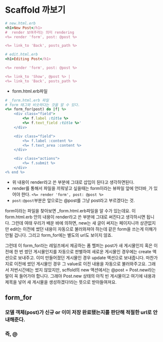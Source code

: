 # Scaffold 까보기

```Ruby
# new.html.erb
<h1>New Post</h1>
#  render 보여주라는 의미 rendering 
<%= render 'form', post: @post %>

<%= link_to 'Back', posts_path %>
```
```Ruby
# edit.html.erb
<h1>Editing Post</h1>

<%= render 'form', post: @post %>

<%= link_to 'Show', @post %> |
<%= link_to 'Back', posts_path %>
```
- form.html.erb파일
```Ruby
# _form.html.erb 파일
# form 태그와 비슷하다는 것을 알 수 있다.
<%= form_for(post) do |f| %>
    <div class="field">
        <%= f.label :title %>
        <%= f.text_field :title %>'
    </div>

    <div class="field">
        <%= f.label :content %>
        <%= f.text_area :content %>
    </div>

    <div class="actions">
        <%= f.submit %>
    </div>
<% end %>
```
- 위 내용이 render라고 쓴 부분에 그대로 삽입이 된다고 생각하면된다.
- render를 통해서 파일을 끼워넣고 싶을때는 form이라는 뷰파일 앞에 언더바`_`가 있어야 한다. `<%= render 'form', post: @post %>`
- `post:@post`부분은 앞으로는 @post를 그냥 post라고 부르겠다는 것.

form이라는 파일을 찾아보면 _form.html.erb파일을 알 수가 있는데요. 이 form.html.erb 안의 내용이 render라고 쓴 부분에 그대로 써진다고 생각하시면 됩니다. 그런데 여태 우리가 배운 바에 의하면, new는 새 글이 써지는 페이지니까 상관없지만 edit는 이전에 썼던 내용이 자동으로 불러와져야 하는데 같은 form을 쓰는게 이해가 안될 겁니다. 그리고 form_for에는 별도의 url도 보이지 않죠.

그런데 이 form_for라는 레일즈에서 제공하는 폼 헬퍼는 post가 새 게시물인지 혹은 이전에 한 번 썼던 게시물인지를 자동으로 판별하여 새로운 게시물인 경우에는 create 액션으로 보내주고. 이미 만들어졌던 게시물인 경우 update 액션으로 보내줍니다. 마찬가지로 이전에 썼던 게시물인 경우 그 value로 이전 내용을 자동으로 불러와주고요. 그래서 저번시간에는 썼지 않았지만, scffold의 new 액션에서는 @post = Post.new라는 말이 꼭 들어가야 합니다. 그래야 Post.new 상태의 아직 빈 게시물이고 여기에 내용과 제목을 넣어 새 게시물을 생성하겠다!라는 뜻으로 받아들여져요.


## form_for
### 모델 객체(post)가 신규 or 이미 저장 완료됐는지를 판단해 적절한 url로 안내해준다.

### 즉, @